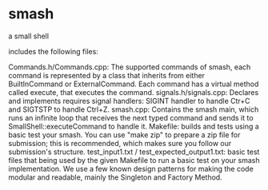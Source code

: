 # smash
a small shell

includes the following files:

Commands.h/Commands.cpp: The supported commands of smash, each command is represented by a class that inherits from either BuiltInCommand or ExternalCommand. Each command has a virtual method called execute, that executes the command.
signals.h/signals.cpp: Declares and implements requires signal handlers: SIGINT handler to handle Ctr+C and SIGTSTP to handle Ctrl+Z.
smash.cpp: Contains the smash main, which runs an infinite loop that receives the next typed command and sends it to SmallShell::executeCommand to handle it.
Makefile: builds and tests using a basic test your smash. You can use "make zip" to prepare a zip file for submission; this is recommended, which makes sure you follow our submission's structure.
test_input1.txt / test_expected_output1.txt: basic test files that being used by the given Makefile to run a basic test on your smash implementation.
We use a few known design patterns for making the code modular and readable, mainly the Singleton and Factory Method.
